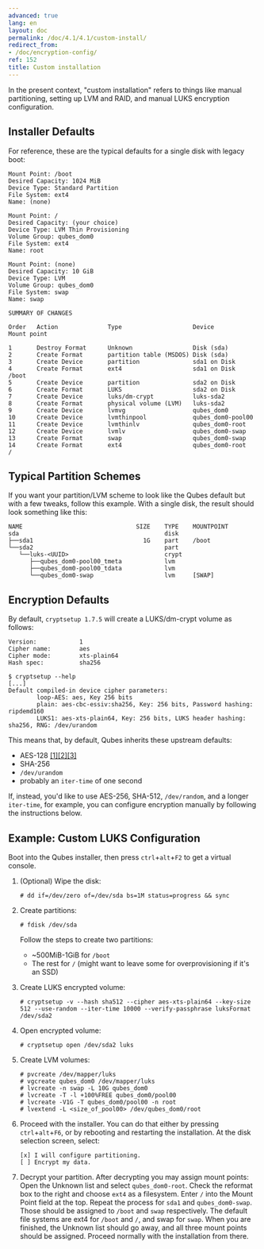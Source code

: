 ```yaml
---
advanced: true
lang: en
layout: doc
permalink: /doc/4.1/4.1/custom-install/
redirect_from:
- /doc/encryption-config/
ref: 152
title: Custom installation
---
```


In the present context, "custom installation" refers to things like manual partitioning, setting up LVM and RAID, and manual LUKS encryption configuration.

## Installer Defaults

For reference, these are the typical defaults for a single disk with legacy boot:

~~~
Mount Point: /boot
Desired Capacity: 1024 MiB
Device Type: Standard Partition
File System: ext4
Name: (none)

Mount Point: /
Desired Capacity: (your choice)
Device Type: LVM Thin Provisioning
Volume Group: qubes_dom0
File System: ext4
Name: root

Mount Point: (none)
Desired Capacity: 10 GiB
Device Type: LVM
Volume Group: qubes_dom0
File System: swap
Name: swap
~~~

~~~
SUMMARY OF CHANGES

Order   Action              Type                    Device              Mount point

1       Destroy Format      Unknown                 Disk (sda)
2       Create Format       partition table (MSDOS) Disk (sda)
3       Create Device       partition               sda1 on Disk
4       Create Format       ext4                    sda1 on Disk        /boot
5       Create Device       partition               sda2 on Disk
6       Create Format       LUKS                    sda2 on Disk
7       Create Device       luks/dm-crypt           luks-sda2
8       Create Format       physical volume (LVM)   luks-sda2
9       Create Device       lvmvg                   qubes_dom0
10      Create Device       lvmthinpool             qubes_dom0-pool00
11      Create Device       lvmthinlv               qubes_dom0-root
12      Create Device       lvmlv                   qubes_dom0-swap
13      Create Format       swap                    qubes_dom0-swap
14      Create Format       ext4                    qubes_dom0-root     /
~~~

## Typical Partition Schemes

If you want your partition/LVM scheme to look like the Qubes default but with a few tweaks, follow this example.
With a single disk, the result should look something like this:

~~~
NAME                                SIZE    TYPE    MOUNTPOINT
sda                                         disk
├──sda1                               1G    part    /boot
└──sda2                                     part
   └──luks-<UUID>                           crypt
      ├──qubes_dom0-pool00_tmeta            lvm
      ├──qubes_dom0-pool00_tdata            lvm
      └──qubes_dom0-swap                    lvm     [SWAP]
~~~

## Encryption Defaults

By default, `cryptsetup 1.7.5` will create a LUKS/dm-crypt volume as follows:

~~~
Version:            1
Cipher name:        aes
Cipher mode:        xts-plain64
Hash spec:          sha256
~~~

~~~
$ cryptsetup --help
[...]
Default compiled-in device cipher parameters:
        loop-AES: aes, Key 256 bits
        plain: aes-cbc-essiv:sha256, Key: 256 bits, Password hashing: ripdemd160
        LUKS1: aes-xts-plain64, Key: 256 bits, LUKS header hashing: sha256, RNG: /dev/urandom
~~~

This means that, by default, Qubes inherits these upstream defaults:

- AES-128 [[1]](https://gitlab.com/cryptsetup/cryptsetup/wikis/FrequentlyAskedQuestions)[[2]](https://wiki.archlinux.org/index.php/dm-crypt/Device_encryption)[[3]](https://github.com/dyne/Tomb/issues/238)
- SHA-256
- `/dev/urandom`
- probably an `iter-time` of one second

If, instead, you'd like to use AES-256, SHA-512, `/dev/random`, and a longer `iter-time`, for example, you can configure encryption manually by following the instructions below.

## Example: Custom LUKS Configuration

Boot into the Qubes installer, then press `ctrl`+`alt`+`F2` to get a virtual console.

1. (Optional) Wipe the disk:

    ```
    # dd if=/dev/zero of=/dev/sda bs=1M status=progress && sync
    ```

2. Create partitions:

    ```
    # fdisk /dev/sda
    ```

   Follow the steps to create two partitions:
   
   - ~500MiB-1GiB for `/boot`
   - The rest for `/` (might want to leave some for overprovisioning if it's an SSD)

4. Create LUKS encrypted volume:

    ```
    # cryptsetup -v --hash sha512 --cipher aes-xts-plain64 --key-size 512 --use-random --iter-time 10000 --verify-passphrase luksFormat /dev/sda2
    ```

5. Open encrypted volume:

    ```
    # cryptsetup open /dev/sda2 luks
    ```

6. Create LVM volumes:

    ```
    # pvcreate /dev/mapper/luks
    # vgcreate qubes_dom0 /dev/mapper/luks
    # lvcreate -n swap -L 10G qubes_dom0
    # lvcreate -T -l +100%FREE qubes_dom0/pool00
    # lvcreate -V1G -T qubes_dom0/pool00 -n root
    # lvextend -L <size_of_pool00> /dev/qubes_dom0/root
    ```

8. Proceed with the installer. You can do that either by pressing `ctrl`+`alt`+`F6`, or by rebooting and restarting the installation.
   At the disk selection screen, select:

    ```
    [x] I will configure partitioning.
    [ ] Encrypt my data.
    ```

9. Decrypt your partition. After decrypting you may assign mount points:
   Open the Unknown list and select `qubes_dom0-root`. Check the reformat box to the right and choose `ext4` as a filesystem. Enter `/` into the Mount Point field at the top.
   Repeat the process for `sda1` and `qubes_dom0-swap`. Those should be assigned to `/boot` and `swap` respectively.
   The default file systems are ext4 for `/boot` and `/`, and swap for `swap`.
   When you are finished, the Unknown list should go away, and all three mount points should be assigned. Proceed normally with the installation from there.
